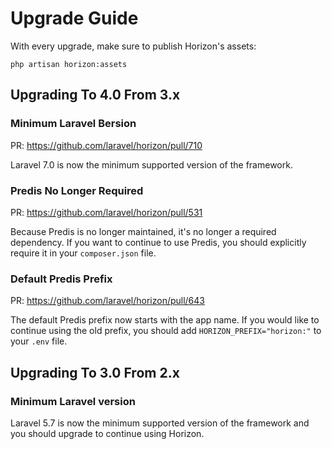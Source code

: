 # Upgrade Guide

With every upgrade, make sure to publish Horizon's assets:

    php artisan horizon:assets

## Upgrading To 4.0 From 3.x

### Minimum Laravel Bersion

PR: https://github.com/laravel/horizon/pull/710

Laravel 7.0 is now the minimum supported version of the framework.

### Predis No Longer Required

PR: https://github.com/laravel/horizon/pull/531

Because Predis is no longer maintained, it's no longer a required dependency. If you want to continue to use Predis, you should explicitly require it in your `composer.json` file.

### Default Predis Prefix

PR: https://github.com/laravel/horizon/pull/643

The default Predis prefix now starts with the app name. If you would like to continue using the old prefix, you should add `HORIZON_PREFIX="horizon:"` to your `.env` file.

## Upgrading To 3.0 From 2.x

### Minimum Laravel version

Laravel 5.7 is now the minimum supported version of the framework and you should upgrade to continue using Horizon.
